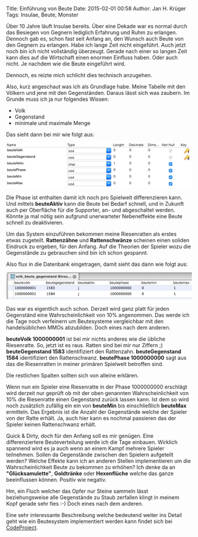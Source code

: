Title: Einführung von Beute
Date: 2015-02-01 00:58
Author: Jan H. Krüger
Tags: Insulae, Beute, Monster

Über 10 Jahre läuft Insulae bereits. Über eine Dekade war es normal durch das Besiegen von Gegnern lediglich Erfahrung und Ruhm zu erlangen. Dennoch gab es, schon fast seit Anfang an, den Wunsch auch Beute von den Gegnern zu erlangen. Habe ich lange Zeit nicht eingeführt. Auch jetzt noch bin ich nicht vollständig überzeugt. Gerade nach einer so langen Zeit kann dies auf die Wirtschaft einen enormen Einfluss haben. Oder auch nicht. Je nachdem wie die Beute eingeführt wird.

Dennoch, es reizte mich schlicht dies technisch anzugehen.

Also, kurz angeschaut was ich als Grundlage habe. Meine Tabelle mit den Völkern und jene mit den Gegenständen. Daraus lässt sich was zaubern.
Im Grunde muss ich ja nur folgendes Wissen:

* Volk
* Gegenstand
* minimale und maximale Menge

Das sieht dann bei mir wie folgt aus:

![Beutetabelle](images/InsulaeTabelleBeute.jpg)

Die Phase ist enthalten damit ich noch pro Spielwelt differenzieren kann. Und mittels __beuteAktiv__ kann die Beute bei Bedarf schnell, und in Zukunft auch per Oberfläche für die Supporter, an- und abgeschaltet werden. Könnte ja mal nötig sein aufgrund unerwarteter Nebeneffekte eine Beute schnell zu deaktivieren.

Um das System einzuführen bekommen meine Riesenratten als erstes etwas zugeteilt. __Rattenzähne__ und __Rattenschwänze__ scheinen einen soliden Eindruck zu ergeben, für den Anfang. Auf die Theorien der Spieler wozu die Gegenstände zu gebrauchen sind bin ich schon gespannt.

Also flux in die Datenbank eingetragen, damit sieht das dann wie folgt aus:

![BeutetabelleRatte](images/InsulaeTabelleBeuteRatte.jpg)

Das war es eigentlich auch schon. Derzeit wird ganz platt für jeden Gegenständ eine Wahrscheinlichkeit von 10% angenommen. Das werde ich die Tage noch verfeinern um Beutesysteme vergleichbar mit den handelsüblichen MMOs abzubilden. Doch eines nach dem anderen.

__beuteVolk 1000000001__ ist bei mir nichts anderes wie die übliche Riesenratte. So, jetzt ist es raus. Ratten sind bei mir nur Ziffern ;)
__beuteGegenstand 1583__ identifiziert den Rattenzahn.
__beuteGegenstand 1584__ identifiziert den Rattenschwanz.
__beutePhase 1000000000__ sagt aus das die Riesenratten in meiner primären Spielwelt betroffen sind.

Die restlichen Spalten sollten sich von alleine erklären.

Wenn nun ein Spieler eine Riesenratte in der Phase 1000000000 erschlägt wird derzeit nur geprüft ob mit der oben genannten Wahrscheinlichkeit von 10% die Riesenratte einen Gegenstand zurück lassen kann. Ist dem so wird noch zusätzlich zufällig ein ein von __beuteMin__ bis einschließlich __beuteMax__ ermitteln. Das Ergebnis ist die Anzahl der Gegenstände welche der Spieler von der Ratte erhält. Ja, auch hier kann es nochmal passieren das der Spieler keinen Rattenschwanz erhält.

Quick & Dirty, doch für den Anfang soll es mir genügen. Eine differenziertere Beuteverteilung werde ich die Tage einbauen.
Wirklich spannend wird es ja auch wenn an einem Kampf mehrere Spieler teilnehmen. Sollen da Gegenstände zwischen den Spielern aufgeteilt werden? Welche Effekte kann ich an anderen Stellen implementieren um die Wahrscheinlichkeit Beute zu bekommen zu erhöhen? Ich denke da an __"Glücksamulette"__, __Goldtränke__ oder __Hexenflüche__ welche das ganze beeinflussen können. Positiv wie negativ. 

Hm, ein Fluch welcher das Opfer nur Steine sammeln lässt beziehungsweise alle Gegenstände zu Staub zerfallen klingt in meinem Kopf gerade sehr fies :-) Doch eines nach dem anderen.


Eine sehr interessante Beschreibung welche bedeutend weiter ins Detail geht wie ein Beutesystem implementiert werden kann findet sich bei [CodeProject][1].


[1]: http://www.codeproject.com/Articles/420046/Loot-Tables-Random-Maps-and-Monsters-Part-I